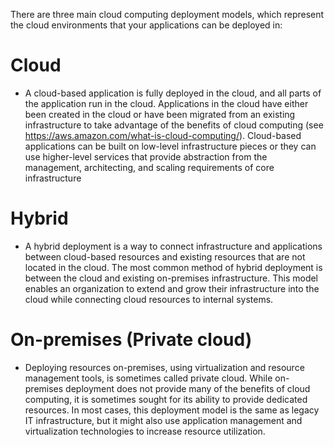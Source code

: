There are three main cloud computing deployment models, which represent the cloud environments that your applications can be deployed in:

# Cloud
- A cloud-based application is fully deployed in the cloud, and all parts of the application run in the cloud. Applications in the cloud have either been created in the cloud or have been migrated from an existing infrastructure to take advantage of the benefits of cloud computing (see https://aws.amazon.com/what-is-cloud-computing/). Cloud-based applications can be built on low-level infrastructure pieces or they can use higher-level services that provide abstraction from the management, architecting, and scaling requirements of core infrastructure

# Hybrid
- A hybrid deployment is a way to connect infrastructure and applications between cloud-based resources and existing resources that are not located in the cloud. The most common method of hybrid deployment is between the cloud and existing on-premises infrastructure. This model enables an organization to extend and grow their infrastructure into the cloud while connecting cloud resources to internal systems. 

# On-premises (Private cloud)
- Deploying resources on-premises, using virtualization and resource management tools, is sometimes called private cloud. While on-premises deployment does not provide many of the benefits of cloud computing, it is sometimes sought for its ability to provide dedicated resources. In most cases, this deployment model is the same as legacy IT infrastructure, but it might also use application management and virtualization technologies to increase resource utilization.